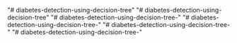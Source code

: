 "# diabetes-detection-using-decision-tree" 
"# diabetes-detection-using-decision-tree" 
"# diabetes-detection-using-decision-tree-" 
"# diabetes-detection-using-decision-tree-" 
"# diabetes-detection-using-decision-tree-" 
"# diabetes-detection-using-decision-tree-" 

